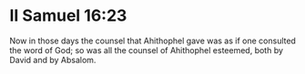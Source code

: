 # II Samuel 16:23

Now in those days the counsel that Ahithophel gave was as if one consulted the word of God; so was all the counsel of Ahithophel esteemed, both by David and by Absalom.
